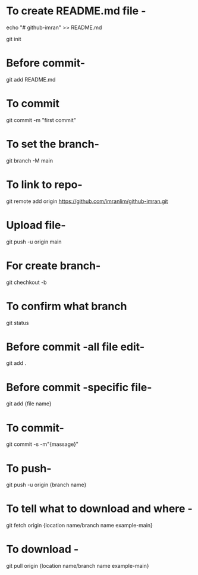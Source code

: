 
# To create README.md file -
echo "# github-imran" >> README.md 

git init

# Before commit-
git add README.md

# To commit 
git commit -m "first commit"

# To set the branch-
git branch -M main

# To link to repo-
git remote add origin https://github.com/imranlim/github-imran.git

# Upload file-
git push -u origin main
# For create branch-
 git chechkout -b 

# To confirm what branch
 git status


# Before commit -all file edit-
git add .

# Before commit -specific file-
git add {file name}



# To commit-
git commit -s -m"{massage}"

# To push-
git push -u origin {branch name}

# To tell what to download and where -
git fetch origin {location name/branch name example-main}

# To download -
git pull origin {location name/branch name example-main}

